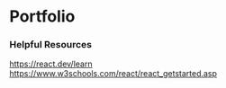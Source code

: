 # Portfolio
### Helpful Resources
https://react.dev/learn
https://www.w3schools.com/react/react_getstarted.asp
